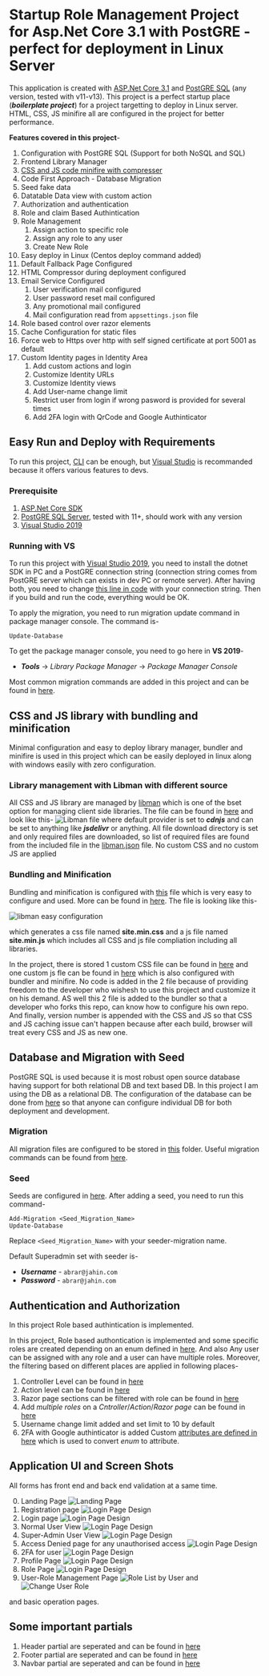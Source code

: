 # Startup Role Management Project for Asp.Net Core 3.1  with PostGRE - perfect for deployment in Linux Server

This application is created with [ASP.Net Core 3.1](https://dotnet.microsoft.com/download/dotnet-core/3.1) and [PostGRE SQL](https://www.postgresql.org/download/) (any version, tested with v11-v13). This project is a perfect startup place (***boilerplate project***) for a project targetting to deploy in Linux server. HTML, CSS, JS minifire all are configured in the project for better performance.

**Features covered in this project**-
1. Configuration with PostGRE SQL (Support for both NoSQL and SQL)
2. Frontend Library Manager
3. [CSS and JS code minifire with compresser](#css-and-js-library-with-bundling-and-minification)
4. Code First Approach - Database Migration
5. Seed fake data
6. Datatable Data view with custom action
7. Authorization and authentication
8. Role and claim Based Authintication
9. Role Management
   1. Assign action to specific role
   2. Assign any role to any user
   3. Create New Role
10. Easy deploy in Linux (Centos deploy command added)
11. Default Fallback Page Configured
12. HTML Compressor during deployment configured
13. Email Service Configured
    1. User verification mail configured
    2. User password reset mail configured
    3. Any promotional mail configured
    4. Mail configuration read from `appsettings.json` file
14. Role based control over razor elements
15. Cache Configuration for static files
16. Force web to Https over http with self signed certificate at port 5001 as default
17. Custom Identity pages in Identity Area
    1. Add custom actions and login
    2. Customize Identity URLs
    3. Customize Identity views
    4. Add User-name change limit
    5. Restrict user from login if wrong pasword is provided for several times
    6. Add 2FA login with QrCode and Google Authinticator

## Easy Run and Deploy with Requirements

To run this project, [CLI](https://www.c-sharpcorner.com/article/net-core-cli2/) can be enough, but [Visual Studio](https://visualstudio.microsoft.com/vs/) is recommanded because it offers various features to devs.

### Prerequisite

1. [ASP.Net Core SDK](https://dotnet.microsoft.com/download/dotnet-core/3.1)
2. [PostGRE SQL Server](https://www.postgresql.org/download/), tested with 11+, should work with any version
3. [Visual Studio 2019](https://visualstudio.microsoft.com/vs/)

### Running with VS

To run this project with [Visual Studio 2019](https://visualstudio.microsoft.com/vs/), you need to install the dotnet SDK in PC and a PostGRE connection string (connection string comes from PostGRE server which can exists in dev PC or remote server). After having both, you need to change [this line in code](./appsettings.json#L3) with your connection string. Then if you build and run the code, everything would be OK.

To apply the migration, you need to run migration update command in package manager console. The command is-

	Update-Database

To get the package manager console, you need to go here in **VS 2019**-

- ***Tools*** -> *Library Package Manager* -> *Package Manager Console* 

Most common migration commands are added in this project and can be found in [here](./.doc/Links_and_Commands.md).

## CSS and JS library with bundling and minification

Minimal configuration and easy to deploy library manager, bundler and minifire is used in this project which can be easily deployed in linux along with windows easily with zero configuration.

### Library management with Libman with different source
All CSS and JS library are managed by [libman](https://docs.microsoft.com/en-us/aspnet/core/client-side/libman/libman-vs?view=aspnetcore-3.1) which is one of the bset option for managing client side libraries. The file can be found in [here](./libman.json) and look like this-
![Libman file ](.doc/img/libman.jpg)
where default provider is set to ***cdnjs*** and can be set to anything like ***jsdelivr*** or anything. All file download directory is set and only required files are downloaded, so list of required files are found from the included file in the [libman.json](./libman.json) file.
No custom CSS and no custom JS are applied

### Bundling and Minification

Bundling and minification is configured with [this](./bundleconfig.json) file which is very easy to configure and used. More can be found in [here](https://docs.microsoft.com/en-us/aspnet/core/client-side/bundling-and-minification?view=aspnetcore-3.1). The file is looking like this-

![libman easy configuration](.doc/img/libman.jpg)

which generates a css file named **site.min.css** and a js file named **site.min.js** which includes all CSS and js file compliation including all libraries.

In the project, there is stored 1 custom CSS file can be found in [here](./wwwroot/css/site.css) and one custom js fle can be found in [here](./wwwroot/js/site.js) which is also configured with bundler and minifire. No code is added in the 2 file because of providing freedom to the developer who wishesh to use this project and customize it on his demand. AS well this 2 file is added to the bundler so that a developer who forks this repo, can know how to configure his own repo. And finally, version number is appended with the CSS and JS so that CSS and JS caching issue can't happen because after each build, browser will treat every CSS and JS as new one.

## Database and Migration with Seed

PostGRE SQL is used because it is most robust open source database having support for both relational DB and text based DB. In this project I am using the DB as a relational DB. The configuration of the database can be done from [here](/appsettings.json#L3) so that anyone can configure individual DB for both deployment and development.

### Migration
All migration files are configured to be stored in [this](./Data/ApplicationDbContext.cs) folder. Useful migration commands can be found from [here](./.doc/Links_and_Commands.md).

### Seed

Seeds are configured in [here](/Data/Seeds/SeedController.cs#L19). After adding a seed, you need to run this command-

	Add-Migration <Seed_Migration_Name>
	Update-Database

Replace `<Seed_Migration_Name>` with your seeder-migration name.

Default Superadmin set with seeder is-

- ***Username*** - `abrar@jahin.com`
- ***Password*** - `abrar@jahin.com`

## Authentication and Authorization

In this project Role based authintication is implemented. 

In this project, Role based authontication is implemented and some specific roles are created depending on an enum defined in [here](./Data/Enums/EClaims.cs). And also Any user can be assigned with any role and a user can have multiple roles. Moreover, the filtering based on different places are applied in following places-

1. Controller Level can be found in [here](./Controllers/SuperAdmin/RoleManagerController.cs#L11)
2. Action level can be found in [here](./Controllers/HomeController.cs#L30)
3. Razor page sections can be filtered with role can be found in [here](./Views/Shared/LayoutPartial/_navigator.cshtml#L27)
4. Add *multiple roles* on a *Cntroller*/*Action*/*Razor page* can be found in [here](./Controllers/HomeController.cs#L30)
5. Username change limit added and set limit to 10 by default
6. 2FA with Google authinticator is added
Custom [attributes are defined in here](./Attributes/AuthorizeRolesAttribute.cs#L11) which is used to convert *enum* to attribute.

## Application UI and Screen Shots

All forms has front end and back end validation at a same time. 

0. Landing Page ![Landing Page](./.doc/img/1.landing.jpg)
1. Registration page ![Login Page Design](./.doc/img/2.1.registration.jpg)
2. Login page ![Login Page Design](./.doc/img/2.2.login.jpg)
3. Normal User View ![Login Page Design](./.doc/img/3.normal_user_view.jpg)
4. Super-Admin User View ![Login Page Design](./.doc/img/6.super_admin.jpg)
5. Access Denied page for any unauthorised access ![Login Page Design](./.doc/img/9.access_denied.jpg)
6. 2FA for user ![Login Page Design](./.doc/img/5.2fa.jpg)
7. Profile Page ![Login Page Design](./.doc/img/4.profile.jpg)
8. Role Page ![Login Page Design](./.doc/img/7.roles.jpg)
9. User-Role Management Page ![Role List by User](./.doc/img/8.1.roles_user.jpg) and ![Change User Role](./.doc/img/8.2.roles_user.jpg)

and basic operation pages.

## Some important partials

1. Header partial are seperated and can be found in [here](./Views/Shared/LayoutPartial/_header.cshtml)
2. Footer partial are seperated and can be found in [here](./Views/Shared/LayoutPartial/_footer.cshtml)
3. Navbar partial are seperated and can be found in [here](./Views/Shared/LayoutPartial/_navigator.cshtml)